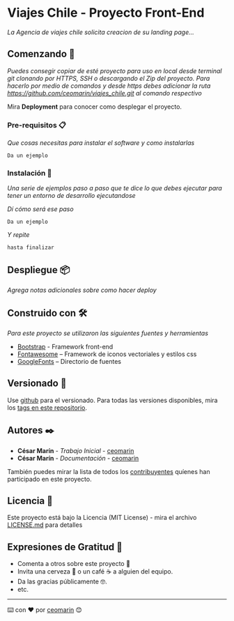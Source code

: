 # Viajes Chile - Proyecto Front-End

_La Agencia de viajes chile solicita creacion de su landing page..._

## Comenzando 🚀

_Puedes consegir copiar de esté proyecto para uso en local desde terminal git clonando por HTTPS, SSH o descargando el Zip del proyecto.
Para hacerlo por medio de comandos y desde https debes adicionar la ruta https://github.com/ceomarin/viajes_chile.git al comando respectivo_

Mira **Deployment** para conocer como desplegar el proyecto.


### Pre-requisitos 📋

_Que cosas necesitas para instalar el software y como instalarlas_

```
Da un ejemplo
```

### Instalación 🔧

_Una serie de ejemplos paso a paso que te dice lo que debes ejecutar para tener un entorno de desarrollo ejecutandose_

_Dí cómo será ese paso_

```
Da un ejemplo
```

_Y repite_

```
hasta finalizar
```

## Despliegue 📦

_Agrega notas adicionales sobre como hacer deploy_

## Construido con 🛠️

_Para este proyecto se utilizaron las siguientes fuentes y herramientas_


* [Bootstrap]( https://getbootstrap.com/docs/5.1/getting-started/introduction/) - Framework front-end
* [Fontawesome]( https://fontawesome.com/v5.15/how-to-use/on-the-web/referencing-icons/basic-use) – Framework de iconos vectoriales y estilos css
* [GoogleFonts]( https://fonts.google.com/) – Directorio de fuentes


## Versionado 📌

Use [github](https://docs.github.com/es) para el versionado. Para todas las versiones disponibles, mira los [tags en este repositorio](https://github.com/ceomarin).

## Autores ✒️

* **César Marín** - *Trabajo Inicial* - [ceomarin](https://github.com/ceomarin)
* **César Marín** - *Documentación* - [ceomarin](#ceomarin)

También puedes mirar la lista de todos los [contribuyentes](https://github.com/your/project/contributors) quíenes han participado en este proyecto. 

## Licencia 📄

Este proyecto está bajo la Licencia (MIT License) - mira el archivo [LICENSE.md](LICENSE.md) para detalles

## Expresiones de Gratitud 🎁

* Comenta a otros sobre este proyecto 📢
* Invita una cerveza 🍺 o un café ☕ a alguien del equipo. 
* Da las gracias públicamente 🤓.
* etc.


---
⌨️ con ❤️ por [ceomarin](https://github.com/ceomarin) 😊